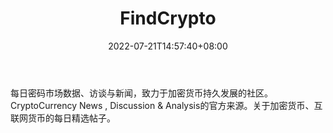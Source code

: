 ﻿---
weight: 
title: "FindCrypto"
description: "每日密码市场数据、访谈与新闻，致力于加密货币持久发展的社区"
date: 2022-07-21T14:57:40+08:00
lastmod: 2022-07-21T14:57:40+08:00
draft: false
authors: ["Simon"]
featuredImage: "findcrypto.jpg"
link: "https://findcrypto.net/"
tags: ["元宇宙资讯","FindCrypto"]
categories: ["navigation"]
navigation: ["元宇宙资讯"]
lightgallery: true
toc: true
pinned: false
recommend: false
recommend1: false
---
每日密码市场数据、访谈与新闻，致力于加密货币持久发展的社区。CryptoCurrency News , Discussion & Analysis的官方来源。关于加密货币、互联网货币的每日精选帖子。
